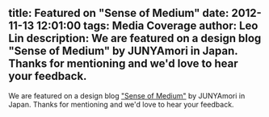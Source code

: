 title: Featured on "Sense of Medium"
date: 2012-11-13 12:01:00
tags: Media Coverage
author: Leo Lin
description: We are featured on a design blog "Sense of Medium" by JUNYAmori in Japan. Thanks for mentioning and we'd love to hear your feedback.
---

We are featured on a design blog ["Sense of Medium"](http://blog.junyamori.com/2012/11/13/pop-is-app-for-paper-prototyping/) by JUNYAmori in Japan. Thanks for mentioning and we'd love to hear your feedback.

